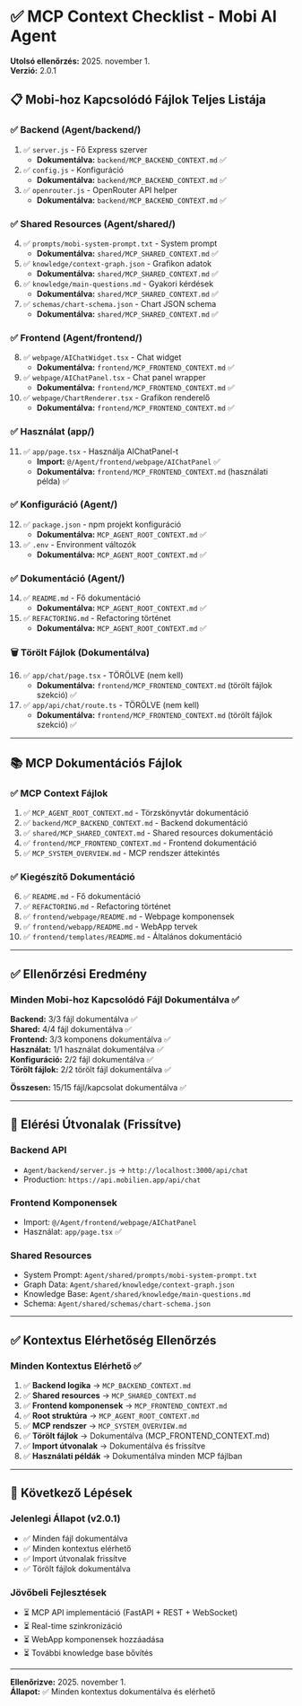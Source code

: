 # ✅ MCP Context Checklist - Mobi AI Agent

**Utolsó ellenőrzés:** 2025. november 1.  
**Verzió:** 2.0.1

## 📋 Mobi-hoz Kapcsolódó Fájlok Teljes Listája

### ✅ Backend (Agent/backend/)
1. ✅ `server.js` - Fő Express szerver
   - **Dokumentálva:** `backend/MCP_BACKEND_CONTEXT.md` ✅
2. ✅ `config.js` - Konfiguráció
   - **Dokumentálva:** `backend/MCP_BACKEND_CONTEXT.md` ✅
3. ✅ `openrouter.js` - OpenRouter API helper
   - **Dokumentálva:** `backend/MCP_BACKEND_CONTEXT.md` ✅

### ✅ Shared Resources (Agent/shared/)
4. ✅ `prompts/mobi-system-prompt.txt` - System prompt
   - **Dokumentálva:** `shared/MCP_SHARED_CONTEXT.md` ✅
5. ✅ `knowledge/context-graph.json` - Grafikon adatok
   - **Dokumentálva:** `shared/MCP_SHARED_CONTEXT.md` ✅
6. ✅ `knowledge/main-questions.md` - Gyakori kérdések
   - **Dokumentálva:** `shared/MCP_SHARED_CONTEXT.md` ✅
7. ✅ `schemas/chart-schema.json` - Chart JSON schema
   - **Dokumentálva:** `shared/MCP_SHARED_CONTEXT.md` ✅

### ✅ Frontend (Agent/frontend/)
8. ✅ `webpage/AIChatWidget.tsx` - Chat widget
   - **Dokumentálva:** `frontend/MCP_FRONTEND_CONTEXT.md` ✅
9. ✅ `webpage/AIChatPanel.tsx` - Chat panel wrapper
   - **Dokumentálva:** `frontend/MCP_FRONTEND_CONTEXT.md` ✅
10. ✅ `webpage/ChartRenderer.tsx` - Grafikon renderelő
    - **Dokumentálva:** `frontend/MCP_FRONTEND_CONTEXT.md` ✅

### ✅ Használat (app/)
11. ✅ `app/page.tsx` - Használja AIChatPanel-t
    - **Import:** `@/Agent/frontend/webpage/AIChatPanel` ✅
    - **Dokumentálva:** `frontend/MCP_FRONTEND_CONTEXT.md` (használati példa) ✅

### ✅ Konfiguráció (Agent/)
12. ✅ `package.json` - npm projekt konfiguráció
    - **Dokumentálva:** `MCP_AGENT_ROOT_CONTEXT.md` ✅
13. ✅ `.env` - Environment változók
    - **Dokumentálva:** `MCP_AGENT_ROOT_CONTEXT.md` ✅

### ✅ Dokumentáció (Agent/)
14. ✅ `README.md` - Fő dokumentáció
    - **Dokumentálva:** `MCP_AGENT_ROOT_CONTEXT.md` ✅
15. ✅ `REFACTORING.md` - Refactoring történet
    - **Dokumentálva:** `MCP_AGENT_ROOT_CONTEXT.md` ✅

### 🗑️ Törölt Fájlok (Dokumentálva)
16. ✅ `app/chat/page.tsx` - TÖRÖLVE (nem kell)
    - **Dokumentálva:** `frontend/MCP_FRONTEND_CONTEXT.md` (törölt fájlok szekció) ✅
17. ✅ `app/api/chat/route.ts` - TÖRÖLVE (nem kell)
    - **Dokumentálva:** `frontend/MCP_FRONTEND_CONTEXT.md` (törölt fájlok szekció) ✅

---

## 📚 MCP Dokumentációs Fájlok

### ✅ MCP Context Fájlok
1. ✅ `MCP_AGENT_ROOT_CONTEXT.md` - Törzskönyvtár dokumentáció
2. ✅ `backend/MCP_BACKEND_CONTEXT.md` - Backend dokumentáció
3. ✅ `shared/MCP_SHARED_CONTEXT.md` - Shared resources dokumentáció
4. ✅ `frontend/MCP_FRONTEND_CONTEXT.md` - Frontend dokumentáció
5. ✅ `MCP_SYSTEM_OVERVIEW.md` - MCP rendszer áttekintés

### ✅ Kiegészítő Dokumentáció
6. ✅ `README.md` - Fő dokumentáció
7. ✅ `REFACTORING.md` - Refactoring történet
8. ✅ `frontend/webpage/README.md` - Webpage komponensek
9. ✅ `frontend/webapp/README.md` - WebApp tervek
10. ✅ `frontend/templates/README.md` - Általános dokumentáció

---

## ✅ Ellenőrzési Eredmény

### Minden Mobi-hoz Kapcsolódó Fájl Dokumentálva ✅

**Backend:** 3/3 fájl dokumentálva ✅  
**Shared:** 4/4 fájl dokumentálva ✅  
**Frontend:** 3/3 komponens dokumentálva ✅  
**Használat:** 1/1 használat dokumentálva ✅  
**Konfiguráció:** 2/2 fájl dokumentálva ✅  
**Törölt fájlok:** 2/2 törölt fájl dokumentálva ✅

**Összesen:** 15/15 fájl/kapcsolat dokumentálva ✅

---

## 🔗 Elérési Útvonalak (Frissítve)

### Backend API
- `Agent/backend/server.js` → `http://localhost:3000/api/chat`
- Production: `https://api.mobilien.app/api/chat`

### Frontend Komponensek
- Import: `@/Agent/frontend/webpage/AIChatPanel`
- Használat: `app/page.tsx` ✅

### Shared Resources
- System Prompt: `Agent/shared/prompts/mobi-system-prompt.txt`
- Graph Data: `Agent/shared/knowledge/context-graph.json`
- Knowledge Base: `Agent/shared/knowledge/main-questions.md`
- Schema: `Agent/shared/schemas/chart-schema.json`

---

## ✅ Kontextus Elérhetőség Ellenőrzés

### Minden Kontextus Elérhető ✅

1. ✅ **Backend logika** → `MCP_BACKEND_CONTEXT.md`
2. ✅ **Shared resources** → `MCP_SHARED_CONTEXT.md`
3. ✅ **Frontend komponensek** → `MCP_FRONTEND_CONTEXT.md`
4. ✅ **Root struktúra** → `MCP_AGENT_ROOT_CONTEXT.md`
5. ✅ **MCP rendszer** → `MCP_SYSTEM_OVERVIEW.md`
6. ✅ **Törölt fájlok** → Dokumentálva (MCP_FRONTEND_CONTEXT.md)
7. ✅ **Import útvonalak** → Dokumentálva és frissítve
8. ✅ **Használati példák** → Dokumentálva minden MCP fájlban

---

## 🎯 Következő Lépések

### Jelenlegi Állapot (v2.0.1)
- ✅ Minden fájl dokumentálva
- ✅ Minden kontextus elérhető
- ✅ Import útvonalak frissítve
- ✅ Törölt fájlok dokumentálva

### Jövőbeli Fejlesztések
- ⏳ MCP API implementáció (FastAPI + REST + WebSocket)
- ⏳ Real-time szinkronizáció
- ⏳ WebApp komponensek hozzáadása
- ⏳ További knowledge base bővítés

---

**Ellenőrizve:** 2025. november 1.  
**Állapot:** ✅ Minden kontextus dokumentálva és elérhető

